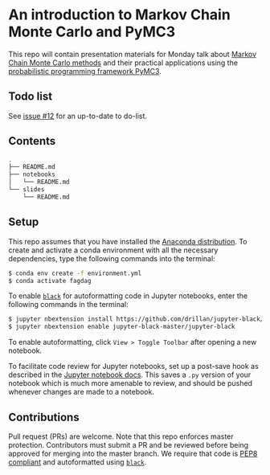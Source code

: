 # An introduction to Markov Chain Monte Carlo and PyMC3

This repo will contain presentation materials for Monday talk about [Markov Chain Monte Carlo
methods](https://en.wikipedia.org/wiki/Markov_chain_Monte_Carlo) and their practical applications using the [probabilistic programming
framework PyMC3](https://docs.pymc.io/).

## Todo list
See [issue #12](https://github.com/smu095/presentations/issues/12) for an up-to-date to do-list.

## Contents
```bash
.
├── README.md
├── notebooks
│   └── README.md
└── slides
    └── README.md
```

## Setup
This repo assumes that you have installed the [Anaconda distribution](https://www.anaconda.com/distribution/). To create and activate a conda environment with all the necessary dependencies, type the following commands into the terminal:

```bash
$ conda env create -f environment.yml
$ conda activate fagdag
```

To enable [`black`](https://black.readthedocs.io/en/stable/) for autoformatting code in Jupyter notebooks, enter the
following commands in the terminal:

```bash
$ jupyter nbextension install https://github.com/drillan/jupyter-black/archive/master.zip --user
$ jupyter nbextension enable jupyter-black-master/jupyter-black
```

To enable autoformatting, click `View > Toggle Toolbar` after opening a new
notebook.

To facilitate code review for Jupyter notebooks, set up a post-save hook as described in the [Jupyter notebook docs](https://jupyter-notebook.readthedocs.io/en/stable/extending/savehooks.html). This saves a `.py` version of your notebook which is much more amenable to review, and should be pushed whenever changes are made to a notebook.

## Contributions
Pull request (PRs) are welcome. Note that this repo enforces master protection. Contributors must submit a PR and be reviewed before being approved for merging into the master branch. We require that code is
[PEP8 compliant](https://www.python.org/dev/peps/pep-0008/) and autoformatted using [`black`](https://black.readthedocs.io/en/stable/).

